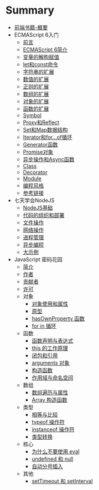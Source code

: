 # Summary
- [前端书籍-概要](README.md)
- ECMAScript 6入门
  - [前言](ecmascript6/readme.md)
  - [ECMAScript 6简介](ecmascript6/docs/intro.md)
  - [变量的解构赋值](ecmascript6/docs/destructuring.md)
  - [let和const命令](ecmascript6/docs/let.md)
  - [字符串的扩展](ecmascript6/docs/string.md)
  - [数值的扩展](ecmascript6/docs/number.md)
  - [正则的扩展](ecmascript6/docs/regex.md)
  - [数组的扩展](ecmascript6/docs/array.md)
  - [对象的扩展](ecmascript6/docs/object.md)
  - [函数的扩展](ecmascript6/docs/function.md)
  - [Symbol](ecmascript6/docs/symbol.md)
  - [Proxy和Reflect](ecmascript6/docs/proxy.md)
  - [Set和Map数据结构](ecmascript6/docs/set-map.md)
  - [Iterator和for...of循环](ecmascript6/docs/iterator.md)
  - [Generator函数](ecmascript6/docs/generator.md)
  - [Promise对象](ecmascript6/docs/promise.md)
  - [异步操作和Async函数](ecmascript6/docs/async.md)
  - [Class](ecmascript6/docs/class.md)
  - [Decorator](ecmascript6/docs/decorator.md)
  - [Module](ecmascript6/docs/module.md)
  - [编程风格](ecmascript6/docs/style.md)
  - [参考链接](ecmascript6/docs/reference.md)
- 七天学会NodeJS
  - [NodeJS基础](7-days-nodejs/01_getting_started.md)
  - [代码的组织和部署](7-days-nodejs/02_code_management_and_deployment.md)
  - [文件操作](7-days-nodejs/03_file.md)
  - [网络操作](7-days-nodejs/04_network.md)
  - [进程管理](7-days-nodejs/05_process.md)
  - [异步编程](7-days-nodejs/06_async_programming.md)
  - [大示例](7-days-nodejs/07_example.md)
- JavaScript 密码花园
    - [简介](javascript-garden/intro/index.md)
    - [作者](javascript-garden/intro/authors.md)
    - [贡献者](javascript-garden/intro/contributors.md)
    - [许可](javascript-garden/intro/license.md)
    - 对象
        - [对象使用和属性](javascript-garden/object/general.md)
        - [原型](javascript-garden/object/prototype.md)
        - [hasOwnProperty 函数](javascript-garden/object/hasownproperty.md)
        - [for in 循环](javascript-garden/object/forinloop.md)
    - 函数
        - [函数声明与表达式](javascript-garden/function/general.md)
        - [this 的工作原理](javascript-garden/function/this.md)
        - [闭包和引用](javascript-garden/function/closures.md)
        - [arguments 对象](javascript-garden/function/arguments.md)
        - [构造函数](javascript-garden/function/constructors.md)
        - [作用域与命名空间](javascript-garden/function/scopes.md)
    - 数组
        - [数组遍历与属性](javascript-garden/array/general.md)
        - [Array 构造函数](javascript-garden/array/constructor.md)
    - 类型
        - [相等与比较](javascript-garden/types/equality.md)
        - [typeof 操作符](javascript-garden/types/typeof.md)
        - [instanceof 操作符](javascript-garden/types/instanceof.md)
        - [类型转换](javascript-garden/types/casting.md)
    - 核心
        - [为什么不要使用 eval](javascript-garden/core/eval.md)
        - [undefined 和 null](javascript-garden/core/undefined.md)
        - [自动分号插入](javascript-garden/core/semicolon.md)
    - 其他
        - [setTimeout 和 setInterval](javascript-garden/other/timeouts.md)
